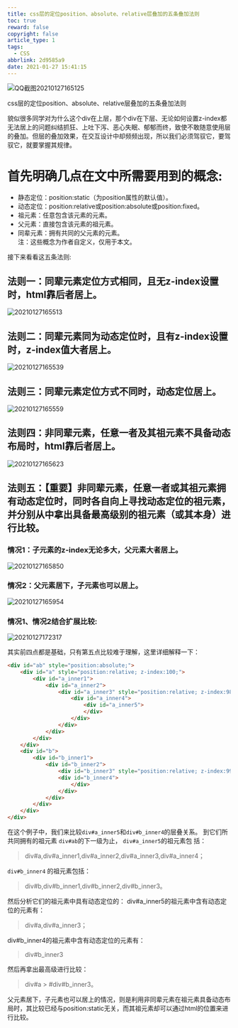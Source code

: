 ```yaml
---
title: css层的定位position、absolute、relative层叠加的五条叠加法则
toc: true
reward: false
copyright: false
article_type: 1
tags:
  - CSS
abbrlink: 2d9585a9
date: 2021-01-27 15:41:15
---
```


![QQ截图20210127165125](https://cdn.jsdelivr.net/gh/Anyway521/blogpic2@main/image/QQ截图20210127165125.jpg)

css层的定位position、absolute、relative层叠加的五条叠加法则
<!-- more -->
貌似很多同学对为什么这个div在上层，那个div在下层、无论如何设置z-index都无法居上的问题纠结抓狂、上吐下泻、恶心失眠、郁郁而终，致使不敢随意使用层的叠加。但层的叠加效果，在交互设计中却频频出现，所以我们必须驾驭它，要驾驭它，就要掌握其规律。

# 首先明确几点在文中所需要用到的概念:
- 静态定位：position:static（为position属性的默认值）。
- 动态定位：position:relative或position:absolute或position:fixed。
- 祖元素：任意包含该元素的元素。
- 父元素：直接包含该元素的祖元素。
- 同辈元素：拥有共同的父元素的元素。  
注：这些概念为作者自定义，仅用于本文。

接下来看看这五条法则:

## 法则一：同辈元素定位方式相同，且无z-index设置时，html靠后者居上。

![20210127165513](https://cdn.jsdelivr.net/gh/Anyway521/blogpic2@main/image/20210127165513.png)

## 法则二：同辈元素同为动态定位时，且有z-index设置时，z-index值大者居上。

![20210127165539](https://cdn.jsdelivr.net/gh/Anyway521/blogpic2@main/image/20210127165539.png)

## 法则三：同辈元素定位方式不同时，动态定位居上。

![20210127165559](https://cdn.jsdelivr.net/gh/Anyway521/blogpic2@main/image/20210127165559.png)

## 法则四：非同辈元素，任意一者及其祖元素不具备动态布局时，html靠后者居上。

![20210127165623](https://cdn.jsdelivr.net/gh/Anyway521/blogpic2@main/image/20210127165623.png)

## 法则五：【重要】非同辈元素，任意一者或其祖元素拥有动态定位时，同时各自向上寻找动态定位的祖元素，并分别从中拿出具备最高级别的祖元素（或其本身）进行比较。
### 情况1：子元素的z-index无论多大，父元素大者居上。

![20210127165850](https://cdn.jsdelivr.net/gh/Anyway521/blogpic2@main/image/20210127165850.png)

### 情况2：父元素居下，子元素也可以居上。

![20210127165954](https://cdn.jsdelivr.net/gh/Anyway521/blogpic2@main/image/20210127165954.png)

### 情况1、情况2结合扩展比较:
![20210127172317](https://cdn.jsdelivr.net/gh/Anyway521/blogpic2@main/image/20210127172317.png)

其实前四点都是基础，只有第五点比较难于理解，这里详细解释一下：
``` html
<div id="ab" style="position:absolute;">
    <div id="a" style="position:relative; z-index:100;">
        <div id="a_inner1">
            <div id="a_inner2">
                <div id="a_inner3" style="position:relative; z-index:98;">
                    <div id="a_inner4">
                        <div id="a_inner5">
                        </div>
                    </div>
                </div>
            </div>
        </div>
    </div>
    <div id="b">
        <div id="b_inner1">
            <div id="b_inner2">
                <div id="b_inner3" style="position:relative; z-index:99;">
                <div id="b_inner4">
                    </div>
                </div>
            </div>
        </div>
    </div>
</div>
```
在这个例子中，我们来比较`div#a_inner5`和`div#b_inner4`的层叠关系。
到它们所共同拥有的祖元素 `div#ab`的下一级为止， 
`div#a_inner5`的祖元素包 括：

> div#a,div#a_inner1,div#a_inner2,div#a_inner3,div#a_inner4；  


`div#b_inner4` 的祖元素包括：

> div#b,div#b_inner1,div#b_inner2,div#b_inner3。

然后分析它们的祖元素中具有动态定位的：
div#a_inner5的祖元素中含有动态定位的元素有： 

> div#a,div#a_inner3；  

div#b_inner4的祖元素中含有动态定位的元素有： 

> div#b_inner3  

然后再拿出最高级进行比较：

> div#a > #div#b_inner3。

父元素居下，子元素也可以居上的情况，则是利用非同辈元素在祖元素具备动态布局时，其比较已经与position:static无关，而其祖元素却可以通过html的位置来进行比较。